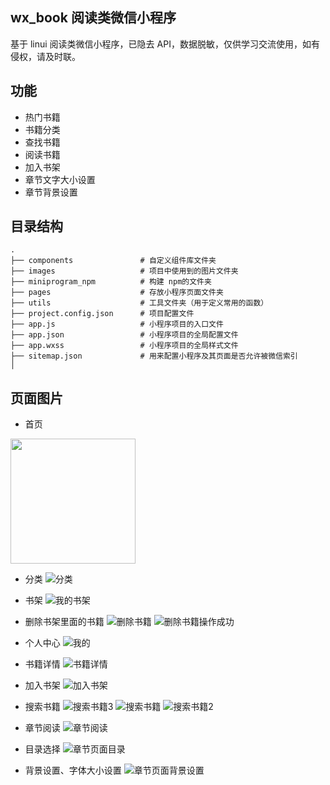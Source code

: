 ## wx_book 阅读类微信小程序
基于 linui 阅读类微信小程序，已隐去 API，数据脱敏，仅供学习交流使用，如有侵权，请及时联。

## 功能
+ 热门书籍
+ 书籍分类
+ 查找书籍
+ 阅读书籍
+ 加入书架
+ 章节文字大小设置
+ 章节背景设置

## 目录结构
```
.
├── components               # 自定义组件库文件夹
├── images                   # 项目中使用到的图片文件夹
├── miniprogram_npm          # 构建 npm的文件夹
├── pages                    # 存放小程序页面文件夹
├── utils                    # 工具文件夹（用于定义常用的函数）
├── project.config.json      # 项目配置文件
├── app.js                   # 小程序项目的入口文件
├── app.json                 # 小程序项目的全局配置文件
├── app.wxss                 # 小程序项目的全局样式文件
├── sitemap.json             # 用来配置小程序及其页面是否允许被微信索引
│ 
```

## 页面图片
+ 首页
<img src="https://github.com/maker-pro/wx_book/assets/85552249/d4c7ee11-19b2-4088-931d-37062ca6a8b8" width="200" />


+ 分类
![分类](https://github.com/maker-pro/wx_book/assets/85552249/ffcb955d-6e6a-45f8-8e8f-de2ddabe66c9)

+ 书架
![我的书架](https://github.com/maker-pro/wx_book/assets/85552249/904c07db-574f-4ac7-bfd6-b99ec18f8887)
+ 删除书架里面的书籍
![删除书籍](https://github.com/maker-pro/wx_book/assets/85552249/6991f54e-6697-4112-8bd3-2a103362d9e3)
![删除书籍操作成功](https://github.com/maker-pro/wx_book/assets/85552249/fde1833a-18f6-4953-a557-cbd2550c4b72)

+ 个人中心
![我的](https://github.com/maker-pro/wx_book/assets/85552249/03370de4-d208-403f-8f04-62d29fafb493)

+ 书籍详情
![书籍详情](https://github.com/maker-pro/wx_book/assets/85552249/4988fb12-e776-4939-bed1-ccb1de20f7b2)

+ 加入书架
![加入书架](https://github.com/maker-pro/wx_book/assets/85552249/1b5104c0-045a-4a94-91da-dc0850279627)

+ 搜索书籍
![搜索书籍3](https://github.com/maker-pro/wx_book/assets/85552249/aa155e7f-0f44-43a0-8116-4aaf44ac1dd4)
![搜索书籍](https://github.com/maker-pro/wx_book/assets/85552249/ab5894d3-876b-451e-867d-1d9f13c493ea)
![搜索书籍2](https://github.com/maker-pro/wx_book/assets/85552249/fb873ea8-905f-42f4-80ab-d99f871b60d5)

+ 章节阅读
![章节阅读](https://github.com/maker-pro/wx_book/assets/85552249/d2c5a8a7-b7b6-4ae7-9d0f-f8d41f8d76e5)
+ 目录选择
![章节页面目录](https://github.com/maker-pro/wx_book/assets/85552249/6f26bc2b-0b8e-48d0-b735-9516ca03ac18)
+ 背景设置、字体大小设置
![章节页面背景设置](https://github.com/maker-pro/wx_book/assets/85552249/1e78920d-ec8e-4551-80f3-6e9162f9fdbc)
